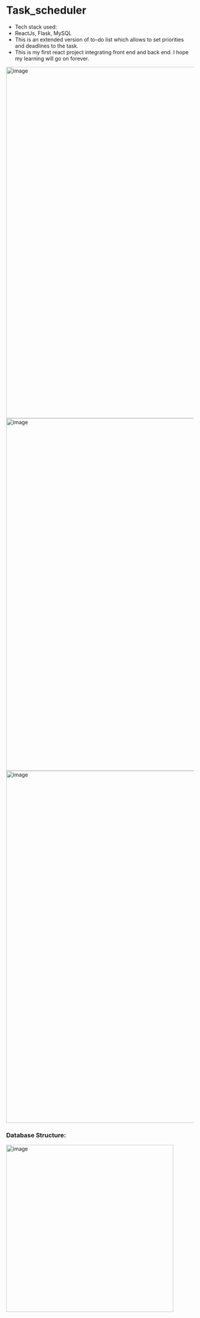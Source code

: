 # Task_scheduler
- Tech stack used:
- ReactJs, Flask, MySQL
- This is an extended version of to-do list which allows to set priorities and deadlines to the task.
- This is my first react project integrating front end and back end. I hope my learning will go on forever.

<img width="944" alt="image" src="https://github.com/AK16092003/Task_scheduler/assets/97865565/399c611c-b096-4801-b73f-26f088eb52ea">
<img width="947" alt="image" src="https://github.com/AK16092003/Task_scheduler/assets/97865565/1a17c66e-50e6-4695-a01a-bcb1b75419b3">
<img width="946" alt="image" src="https://github.com/AK16092003/Task_scheduler/assets/97865565/7bf59133-85eb-44af-9bbb-69ed1e9c38d1">

### Database Structure:
<img width="449" alt="image" src="https://github.com/AK16092003/Task_scheduler/assets/97865565/7e4848a3-b09c-41f3-bb3e-bf18a819191d">

